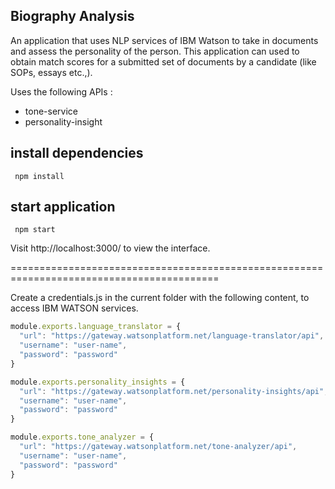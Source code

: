 Biography Analysis
------------------
An application that uses NLP services of IBM Watson to take in documents and assess the personality of the person. This application can used to obtain match scores for a submitted set of documents by a candidate (like SOPs, essays etc.,). 

Uses the following APIs : 
* tone-service
* personality-insight

install dependencies 
---------------------
```shell
 npm install
```

start application
------------------
```shell
 npm start
```

Visit http://localhost:3000/ to view the interface.

==========================================================================================

Create a credentials.js in the current folder with the following content, to access IBM WATSON services.

```javascript
module.exports.language_translator = {
  "url": "https://gateway.watsonplatform.net/language-translator/api",
  "username": "user-name",
  "password": "password"
}

module.exports.personality_insights = {
  "url": "https://gateway.watsonplatform.net/personality-insights/api",
  "username": "user-name",
  "password": "password"
}

module.exports.tone_analyzer = {
  "url": "https://gateway.watsonplatform.net/tone-analyzer/api",
  "username": "user-name",
  "password": "password"
}
```